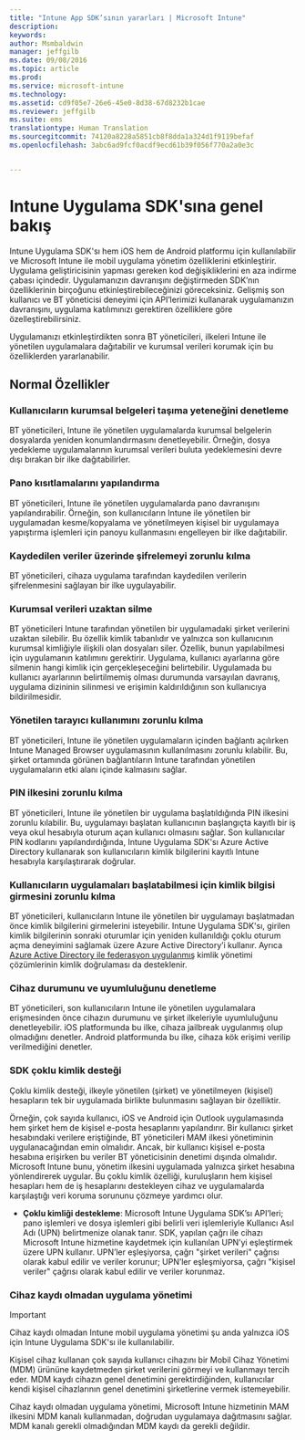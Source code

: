 ```yaml
---
title: "Intune App SDK’sının yararları | Microsoft Intune"
description: 
keywords: 
author: Msmbaldwin
manager: jeffgilb
ms.date: 09/08/2016
ms.topic: article
ms.prod: 
ms.service: microsoft-intune
ms.technology: 
ms.assetid: cd9f05e7-26e6-45e0-8d38-67d8232b1cae
ms.reviewer: jeffgilb
ms.suite: ems
translationtype: Human Translation
ms.sourcegitcommit: 74120a8228a5851cb8f8dda1a324d1f9119befaf
ms.openlocfilehash: 3abc6ad9fcf0acdf9ecd61b39f056f770a2a0e3c


---
```


# Intune Uygulama SDK'sına genel bakış
Intune Uygulama SDK'sı hem iOS hem de Android platformu için kullanılabilir ve Microsoft Intune ile mobil uygulama yönetim özelliklerini etkinleştirir. Uygulama geliştiricisinin yapması gereken kod değişikliklerini en aza indirme çabası içindedir. Uygulamanızın davranışını değiştirmeden SDK’nın özelliklerinin birçoğunu etkinleştirebileceğinizi göreceksiniz. Gelişmiş son kullanıcı ve BT yöneticisi deneyimi için API’lerimizi kullanarak uygulamanızın davranışını, uygulama katılımınızı gerektiren özelliklere göre özelleştirebilirsiniz. 

Uygulamanızı etkinleştirdikten sonra BT yöneticileri, ilkeleri Intune ile yönetilen uygulamalara dağıtabilir ve kurumsal verileri korumak için bu özelliklerden yararlanabilir.

## Normal Özellikler

### Kullanıcıların kurumsal belgeleri taşıma yeteneğini denetleme
BT yöneticileri, Intune ile yönetilen uygulamalarda kurumsal belgelerin dosyalarda yeniden konumlandırmasını denetleyebilir. Örneğin, dosya yedekleme uygulamalarının kurumsal verileri buluta yedeklemesini devre dışı bırakan bir ilke dağıtabilirler.

### Pano kısıtlamalarını yapılandırma
BT yöneticileri, Intune ile yönetilen uygulamalarda pano davranışını yapılandırabilir. Örneğin, son kullanıcıların Intune ile yönetilen bir uygulamadan kesme/kopyalama ve yönetilmeyen kişisel bir uygulamaya yapıştırma işlemleri için panoyu kullanmasını engelleyen bir ilke dağıtabilir.

### Kaydedilen veriler üzerinde şifrelemeyi zorunlu kılma
BT yöneticileri, cihaza uygulama tarafından kaydedilen verilerin şifrelenmesini sağlayan bir ilke uygulayabilir.

### Kurumsal verileri uzaktan silme
BT yöneticileri Intune tarafından yönetilen bir uygulamadaki şirket verilerini uzaktan silebilir. Bu özellik kimlik tabanlıdır ve yalnızca son kullanıcının kurumsal kimliğiyle ilişkili olan dosyaları siler. Özellik, bunun yapılabilmesi için uygulamanın katılımını gerektirir. Uygulama, kullanıcı ayarlarına göre silmenin hangi kimlik için gerçekleşeceğini belirtebilir. Uygulamada bu kullanıcı ayarlarının belirtilmemiş olması durumunda varsayılan davranış, uygulama dizininin silinmesi ve erişimin kaldırıldığının son kullanıcıya bildirilmesidir.

### Yönetilen tarayıcı kullanımını zorunlu kılma
BT yöneticileri, Intune ile yönetilen uygulamaların içinden bağlantı açılırken Intune Managed Browser uygulamasının kullanılmasını zorunlu kılabilir. Bu, şirket ortamında görünen bağlantıların Intune tarafından yönetilen uygulamaların etki alanı içinde kalmasını sağlar.

### PIN ilkesini zorunlu kılma
BT yöneticileri, Intune ile yönetilen bir uygulama başlatıldığında PIN ilkesini zorunlu kılabilir. Bu, uygulamayı başlatan kullanıcının başlangıçta kayıtlı bir iş veya okul hesabıyla oturum açan kullanıcı olmasını sağlar. Son kullanıcılar PIN kodlarını yapılandırdığında, Intune Uygulama SDK'sı Azure Active Directory kullanarak son kullanıcıların kimlik bilgilerini kayıtlı Intune hesabıyla karşılaştırarak doğrular.

### Kullanıcıların uygulamaları başlatabilmesi için kimlik bilgisi girmesini zorunlu kılma
BT yöneticileri, kullanıcıların Intune ile yönetilen bir uygulamayı başlatmadan önce kimlik bilgilerini girmelerini isteyebilir. Intune Uygulama SDK'sı, girilen kimlik bilgilerinin sonraki oturumlar için yeniden kullanıldığı çoklu oturum açma deneyimini sağlamak üzere Azure Active Directory’i kullanır. Ayrıca [Azure Active Directory ile federasyon uygulanmış](https://msdn.microsoft.com/library/azure/jj679342.aspx) kimlik yönetimi çözümlerinin kimlik doğrulaması da desteklenir.

### Cihaz durumunu ve uyumluluğunu denetleme
BT yöneticileri, son kullanıcıların Intune ile yönetilen uygulamalara erişmesinden önce cihazın durumunu ve şirket ilkeleriyle uyumluluğunu denetleyebilir. iOS platformunda bu ilke, cihaza jailbreak uygulanmış olup olmadığını denetler. Android platformunda bu ilke, cihaza kök erişimi verilip verilmediğini denetler.

### SDK çoklu kimlik desteği
Çoklu kimlik desteği, ilkeyle yönetilen (şirket) ve yönetilmeyen (kişisel) hesapların tek bir uygulamada birlikte bulunmasını sağlayan bir özelliktir.

Örneğin, çok sayıda kullanıcı, iOS ve Android için Outlook uygulamasında hem şirket hem de kişisel e-posta hesaplarını yapılandırır. Bir kullanıcı şirket hesabındaki verilere eriştiğinde, BT yöneticileri MAM ilkesi yönetiminin uygulanacağından emin olmalıdır. Ancak, bir kullanıcı kişisel e-posta hesabına erişirken bu veriler BT yöneticisinin denetimi dışında olmalıdır. Microsoft Intune bunu, yönetim ilkesini uygulamada yalnızca şirket hesabına yönlendirerek uygular. Bu çoklu kimlik özelliği, kuruluşların hem kişisel hesapları hem de iş hesaplarını destekleyen cihaz ve uygulamalarda karşılaştığı veri koruma sorununu çözmeye yardımcı olur.

* **Çoklu kimliği destekleme**: Microsoft Intune Uygulama SDK’sı API’leri; pano işlemleri ve dosya işlemleri gibi belirli veri işlemleriyle Kullanıcı Asıl Adı (UPN) belirtmenize olanak tanır. SDK, yapılan çağrı ile cihazı Microsoft Intune hizmetine kaydetmek için kullanılan UPN’yi eşleştirmek üzere UPN kullanır. UPN’ler eşleşiyorsa, çağrı "şirket verileri" çağrısı olarak kabul edilir ve veriler korunur; UPN’ler eşleşmiyorsa, çağrı "kişisel veriler" çağrısı olarak kabul edilir ve veriler korunmaz.

### Cihaz kaydı olmadan uygulama yönetimi

>[!IMPORTANT]
>Cihaz kaydı olmadan Intune mobil uygulama yönetimi şu anda yalnızca iOS için Intune Uygulama SDK'sı ile kullanılabilir. 


Kişisel cihaz kullanan çok sayıda kullanıcı cihazını bir Mobil Cihaz Yönetimi (MDM) ürününe kaydetmeden şirket verilerini görmeyi ve kullanmayı tercih eder. MDM kaydı cihazın genel denetimini gerektirdiğinden, kullanıcılar kendi kişisel cihazlarının genel denetimini şirketlerine vermek istemeyebilir.

Cihaz kaydı olmadan uygulama yönetimi, Microsoft Intune hizmetinin MAM ilkesini MDM kanalı kullanmadan, doğrudan uygulamaya dağıtmasını sağlar. MDM kanalı gerekli olmadığından MDM kaydı da gerekli değildir.



<!--HONumber=Sep16_HO4-->


